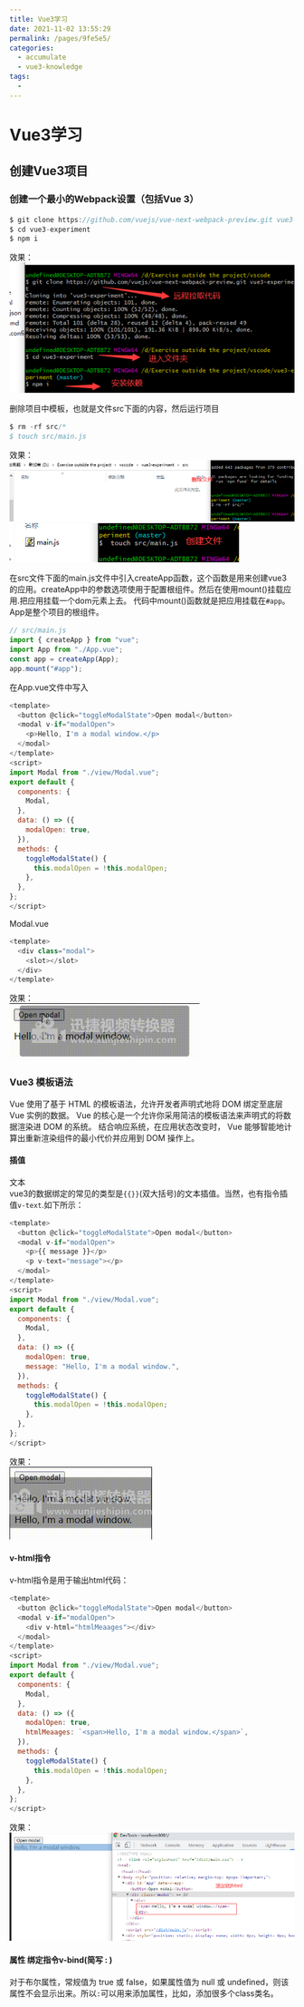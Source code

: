 ```yaml
---
title: Vue3学习
date: 2021-11-02 13:55:29
permalink: /pages/9fe5e5/
categories:
  - accumulate
  - vue3-knowledge
tags:
  - 
---
```

# Vue3学习

## 创建Vue3项目
### 创建一个最小的Webpack设置（包括Vue 3）
```js
$ git clone https://github.com/vuejs/vue-next-webpack-preview.git vue3-experiment
$ cd vue3-experiment
$ npm i
```
效果：<br>
![](../../.vuepress/public/images/vue3-img1.png)

   删除项目中模板，也就是文件src下面的内容，然后运行项目 

```js
$ rm -rf src/*
$ touch src/main.js
```
效果：<br>
![](../../.vuepress/public/images/vue3-img2.png)
![](../../.vuepress/public/images/vue3-img3.png)

在src文件下面的main.js文件中引入createApp函数，这个函数是用来创建vue3的应用。createApp中的参数选项使用于配置根组件。然后在使用mount()挂载应用.把应用挂载一个dom元素上去。
代码中mount()函数就是把应用挂载在`#app`。App是整个项目的根组件。
```js
// src/main.js
import { createApp } from "vue";
import App from "./App.vue";
const app = createApp(App);
app.mount("#app");
```
在App.vue文件中写入
```js
<template>
  <button @click="toggleModalState">Open modal</button>
  <modal v-if="modalOpen">
    <p>Hello, I'm a modal window.</p>
  </modal>
</template>
<script>
import Modal from "./view/Modal.vue";
export default {
  components: {
    Modal,
  },
  data: () => ({
    modalOpen: true,
  }),
  methods: {
    toggleModalState() {
      this.modalOpen = !this.modalOpen;
    },
  },
};
</script>
```
Modal.vue
```js
<template>
  <div class="modal">
    <slot></slot>
  </div>
</template>
```

效果：<br>
![](../../.vuepress/public/images/vue3-img4.gif)


### Vue3 模板语法
Vue 使用了基于 HTML 的模板语法，允许开发者声明式地将 DOM 绑定至底层 Vue 实例的数据。
Vue 的核心是一个允许你采用简洁的模板语法来声明式的将数据渲染进 DOM 的系统。
结合响应系统，在应用状态改变时， Vue 能够智能地计算出重新渲染组件的最小代价并应用到 DOM 操作上。

#### 插值
文本 <br>
vue3的数据绑定的常见的类型是`{{}}`(双大括号)的文本插值。当然，也有指令插值`v-text`.如下所示：
```js
<template>
  <button @click="toggleModalState">Open modal</button>
  <modal v-if="modalOpen">
    <p>{{ message }}</p>
    <p v-text="message"></p>
  </modal>
</template>
<script>
import Modal from "./view/Modal.vue";
export default {
  components: {
    Modal,
  },
  data: () => ({
    modalOpen: true,
    message: "Hello, I'm a modal window.",
  }),
  methods: {
    toggleModalState() {
      this.modalOpen = !this.modalOpen;
    },
  },
};
</script>
```
效果：<br>
![](../../.vuepress/public/images/vue3-img5.gif)

#### v-html指令 
v-html指令是用于输出html代码：
```js
<template>
  <button @click="toggleModalState">Open modal</button>
  <modal v-if="modalOpen">
    <div v-html="htmlMeaages"></div>
  </modal>
</template>
<script>
import Modal from "./view/Modal.vue";
export default {
  components: {
    Modal,
  },
  data: () => ({
    modalOpen: true,
    htmlMeaages: `<span>Hello, I'm a modal window.</span>`,
  }),
  methods: {
    toggleModalState() {
      this.modalOpen = !this.modalOpen;
    },
  },
};
</script>
```
效果：<br>
![](../../.vuepress/public/images/vue3-img6.png)

#### 属性 绑定指令v-bind(简写 : )
对于布尔属性，常规值为 true 或 false，如果属性值为 null 或 undefined，则该属性不会显示出来。所以`:`可以用来添加属性，比如，添加很多个class类名。
